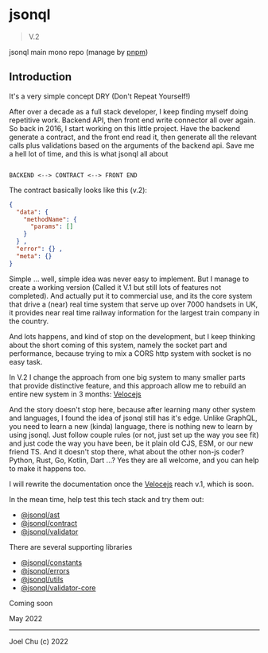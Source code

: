 # jsonql

> V.2

jsonql main mono repo (manage by [pnpm](https://pnpm.io))

## Introduction

It's a very simple concept DRY (Don't Repeat Yourself!)

After over a decade as a full stack developer, I keep finding myself doing repetitive work.
Backend API, then front end write connector all over again. So back in 2016, I start working
on this little project. Have the backend generate a contract, and the front end read it,
then generate all the relevant calls plus validations based on the arguments of the backend api.
Save me a hell lot of time, and this is what jsonql all about

```

BACKEND <--> CONTRACT <--> FRONT END

```

The contract basically looks like this (v.2):

```json
{
  "data": {
    "methodName": {
      "params": []
    }
  } ,
  "error": {} ,
  "meta": {}
}

```

Simple ... well, simple idea was never easy to implement. But I manage to create a working version
(Called it V.1 but still lots of features not completed). And actually put it to commercial use,
and its the core system that drive a (near) real time system that serve up over 7000 handsets in UK, it
provides near real time railway information for the largest train company in the country.

And lots happens, and kind of stop on the development, but I keep thinking about the short coming of this system,
namely the socket part and performance, because trying to mix a CORS http system with socket is no easy task.

In V.2 I change the approach from one big system to many smaller parts that provide distinctive feature,
and this approach allow me to rebuild an entire new system in 3 months: [Velocejs](https://github.com/veloce-js)

And the story doesn't stop here, because after learning many other system and languages, I found the idea of
jsonql still has it's edge. Unlike GraphQL, you need to learn a new (kinda) language, there is nothing new
to learn by using jsonql. Just follow couple rules (or not, just set up the way you see fit) and just code
the way you have been, be it plain old CJS, ESM, or our new friend TS. And it doesn't stop there, what about
the other non-js coder? Python, Rust, Go, Kotlin, Dart ...? Yes they are all welcome, and you can help to
make it happens too.

I will rewrite the documentation once the [Velocejs](https://github.com/veloce-js) reach v.1, which is soon.

In the mean time, help test this tech stack and try them out:

- [@jsonql/ast](./packages/ast/README.md)
- [@jsonql/contract](./packages/contract/README.md)
- [@jsonql/validator](./packages/validator/README.md)

There are several supporting libraries

- [@jsonql/constants](./packages/constants/README.md)
- [@jsonql/errors](./packages/errors/README.md)
- [@jsonql/utils](./packages/utils/README.md)
- [@jsonql/validator-core](./packages/validator-core/README.md)

Coming soon

May 2022

---

Joel Chu (c) 2022
